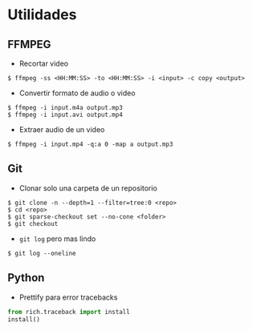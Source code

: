 # Utilidades 

## FFMPEG

* Recortar video

```
$ ffmpeg -ss <HH:MM:SS> -to <HH:MM:SS> -i <input> -c copy <output>
```

* Convertir formato de audio o video

```
$ ffmpeg -i input.m4a output.mp3
$ ffmpeg -i input.avi output.mp4
```

* Extraer audio de un video

```
$ ffmpeg -i input.mp4 -q:a 0 -map a output.mp3
```

## Git

* Clonar solo una carpeta de un repositorio

```
$ git clone -n --depth=1 --filter=tree:0 <repo>
$ cd <repo>
$ git sparse-checkout set --no-cone <folder>
$ git checkout
```

* `git log` pero mas lindo

```
$ git log --oneline
```


## Python

* Prettify para error tracebacks

```python
from rich.traceback import install
install()
```
